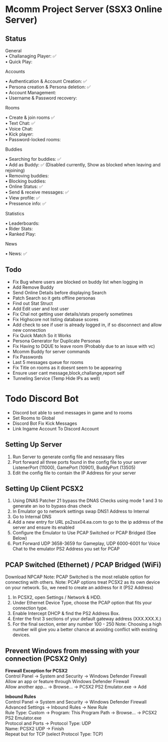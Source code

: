 ﻿# Mcomm Project Server (SSX3 Online Server)

## Status
General  
• Challanaging Player: ✅  
• Quick Play:  

Accounts  
  
• Authentication & Account Creation: ✅  
• Persona creation & Persona deletion: ✅  
• Account Management:  
• Username & Password recovery:  

Rooms  

• Create & join rooms ✅  
• Text Chat: ✅  
• Voice Chat:  
• Kick player:  
• Password-locked rooms:  

Buddies  

• Searching for buddies: ✅  
• Add as Buddy: ✅ (Disabled currently, Show as blocked when leaving and rejoining)  
• Removing buddies:  
• Blocking buddies:  
• Online Status: ✅  
• Send & receive messages: ✅  
• View profile: ✅  
• Pressence info: ✅

Statistics  

• Leaderboards:  
• Rider Stats:  
• Ranked Play:  

News  

• News: ✅

## Todo
- Fix Bug where users are blocked on buddy list when logging in
- Add Remove Buddy
- Send Online Details before displaying Search
- Patch Search so it gets offline personas
- Find out Stat Struct
- Add Edit user and lost user
- Fix Chal not getting user details/stats properly sometimes
- Fix Highscore not listing database scores
- Add check to see if user is already logged in, if so disconnect and allow new connection
- Fix Quick Match So it Works
- Persona Generator for Duplicate Personas
- Fix Having to DQUE to leave room (Probably due to an issue with vc)
- Mcomm Buddy for server commands
- Fix Passwords
- Last 5 messages queue for rooms
- Fix Title on rooms as it doesnt seem to be appearing
- Ensure user cant message,block,challange,report self
- Tunneling Service (Temp Hide IPs as well)

# Todo Discord Bot
- Discord bot able to send messages in game and to rooms
- Set Rooms to Global
- Discord Bot Fix Kick Messages
- Link Ingame Account To Discord Account

## Setting Up Server
1. Run Server to generate config file and nessasary files
2. Port forward all three ports found in the config file to your server ListenerPort (11000), GamePort (10901), BuddyPort (13505)
3. Edit the config file to contain the IP Address for your server

## Setting Up Client PCSX2
1. Using DNAS Patcher 21 bypass the DNAS Checks using mode 1 and 3 to generate an iso to bypass dnas check
2. In Emulator go to network settings swap DNS1 Address to Internal
3. Go to Internal DNS
4. Add a new entry for URL ps2ssx04.ea.com to go to the ip address of the server and ensure its enabled
5. Configure the Emulator to Use PCAP Switched or PCAP Bridged (See Below)
6. Port Forward UDP 3658-3659 for Gameplay, UDP 6000-6001 for Voice Chat to the emulator PS2 Address you set for PCAP

## PCAP Switched (Ethernet) / PCAP Bridged (WiFi)
Download NPCAP
Note: PCAP Switched is the most reliable option for connecting with others.
Note: PCAP options treat PCSX2 as its own device on your network. So, we need to create an address for it (PS2 Address)
1. In PCSX2, open Settings / Network & HDD.
2. Under Ethernet Device Type, choose the PCAP option that fits your connection type.
3. Enable Intercept DHCP & find the PS2 Address Box.
4. Enter the first 3 sections of your default gateway address (XXX.XXX.X.)
5. For the final section, enter any number 100 - 250
Note: Choosing a high number will give you a better chance at avoiding conflict with existing devices.

## Prevent Windows from messing with your connection (PCSX2 Only)  
__Firewall Exception for PCSX2__  
Control Panel -> System and Security -> Windows Defender Firewall  
Allow an app or feature through Windows Defender Firewall  
Allow another app... -> Browse... -> PCSX2 PS2 Emulator.exe -> Add  

__Inbound Rules__  
Control Panel -> System and Security -> Windows Defender Firewall  
Advanced Settings -> Inbound Rules -> New Rule  
Rule Type: Custom -> Program: This Program Path -> Browse... -> PCSX2 PS2 Emulator.exe  
Protocol and Ports -> Protocol Type: UDP  
Name: PCSX2 UDP -> Finish  
Repeat but for TCP (select Protocol Type: TCP)  